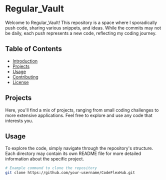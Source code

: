 # Regular_Vault

Welcome to Regular_Vault! This repository is a space where I sporadically push code, sharing various snippets, and ideas. While the commits may not be daily, each push represents a new code, reflecting my coding journey.

## Table of Contents
- [Introduction](#codeflexhub)
- [Projects](#projects)
- [Usage](#usage)
- [Contributing](#contributing)
- [License](#license)

## Projects

Here, you'll find a mix of projects, ranging from small coding challenges to more extensive applications. Feel free to explore and use any code that interests you.

## Usage

To explore the code, simply navigate through the repository's structure. Each directory may contain its own README file for more detailed information about the specific project.

```bash
# Example command to clone the repository
git clone https://github.com/your-username/CodeFlexHub.git
